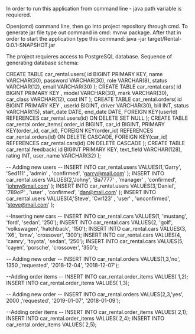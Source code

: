 
In order to run this application from command line - java path variable is requiered.

Open(cmd) command line, then go into project repository through cmd. To generate jar file type out command in cmd: mvnw package. After that in order to start the application type this command: java -jar target/Rental-0.0.1-SNAPSHOT.jar

The project requieres access to PostgreSQL database. Sequence of generating database schema:

CREATE TABLE car_rental.users( id BIGINT PRIMARY KEY, name VARCHAR(30), password VARCHAR(30), role VARCHAR(8), status VARCHAR(12), email VARCHAR(30) ); CREATE TABLE car_rental.cars( id BIGINT PRIMARY KEY , model VARCHAR(30), mark VARCHAR(30), car_class VARCHAR(12), cost INT ); CREATE TABLE car_rental.orders( id BIGINT PRIMARY KEY , userId BIGINT, driver VARCHAR(30), bill INT, status VARCHAR(15), start_date DATE, end_date DATE, FOREIGN KEY(userId) REFERENCES car_rental.users(id) ON DELETE SET NULL ); CREATE TABLE car_rental.order_items( order_id BIGINT, car_id BIGINT, PRIMARY KEY(order_id, car_id), FOREIGN KEY(order_id) REFERENCES car_rental.orders(id) ON DELETE CASCADE, FOREIGN KEY(car_id) REFERENCES car_rental.cars(id) ON DELETE CASCADE ); CREATE TABLE car_rental.feedback( id BIGINT PRIMARY KEY, text_field VARCHAR(128), rating INT, user_name VARCHAR(32) );

-- Adding new users -- INSERT INTO car_rental.users VALUES(1,'Garry', 'Sed111' , 'admin' , 'confirmed', 'garry@mail.com' ); INSERT INTO car_rental.users VALUES(2,'Johny', 'Ba7777' , 'manager' , 'confirmed', 'johny@mail.com' ); INSERT INTO car_rental.users VALUES(3,'Daniel', '789oP' , 'user' , 'confirmed', 'dan@mail.com' ); INSERT INTO car_rental.users VALUES(4,'Steve', 'Cvr123' , 'user' , 'unconfirmed', 'steve@mail.com' );

--Inserting new cars -- INSERT INTO car_rental.cars VALUES(1, 'mustang', 'ford', 'sedan', '250'); INSERT INTO car_rental.cars VALUES(2, 'golf', 'volkswagen', 'hatchback', '150'); INSERT INTO car_rental.cars VALUES(3, 'X6', 'bmw', 'crossover', '300'); INSERT INTO car_rental.cars VALUES(4, 'camry', 'toyota', 'sedan', '250'); INSERT INTO car_rental.cars VALUES(5, 'cayen', 'porsche', 'crossover', '350');

-- Adding new order -- INSERT INTO car_rental.orders VALUES(1,3,'no', 1350 ,'requested', '2018-12-04', '2018-12-07');

--Adding order items -- INSERT INTO car_rental.order_items VALUES( 1,2); INSERT INTO car_rental.order_items VALUES( 1,3);

-- Adding new order -- INSERT INTO car_rental.orders VALUES(2,3,'yes', 2000 ,'requested', '2019-01-07', '2018-01-09');

--Adding order items -- INSERT INTO car_rental.order_items VALUES( 2,1); INSERT INTO car_rental.order_items VALUES( 2,4); INSERT INTO car_rental.order_items VALUES( 2,5);
